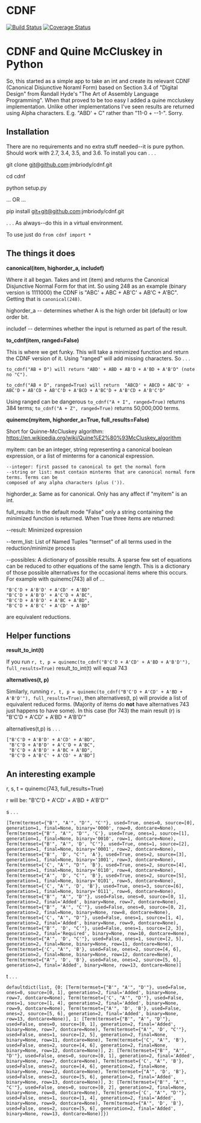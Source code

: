 # CDNF

[![Build Status](https://travis-ci.org/jmbriody/cdnf.svg?branch=master)](https://travis-ci.org/jmbriody/cdnf)
[![Coverage Status](https://coveralls.io/repos/github/jmbriody/cdnf/badge.svg?branch=master)](https://coveralls.io/github/jmbriody/cdnf?branch=master)

# CDNF and Quine McCluskey in Python
So, this started as a simple app to take an int and create its relevant CDNF (Canonical Disjunctive Noraml Form) based on Section 3.4 of "Digital Design" from Randall Hyde's "The Art of Assembly Language Programming". When that proved to be too easy I added a quine mccluskey implementation. Unlike other implementations I've seen results are returned using Alpha characters. E.g. "ABD' + C" rather than "11-0 + --1-". Sorry.

## Installation
There are no requirements and no extra stuff needed--it is pure python. Should work with 2.7, 3.4, 3.5, and 3.6. To install you can . . .

git clone git@github.com:jmbriody/cdnf.git

cd cdnf

python setup.py

... OR ... 

pip install git+git@github.com:jmbriody/cdnf.git

. . . As always--do this in a virtual environment. 

To use just do `from cdnf import *`

## The things it does
**canonical(item, highorder_a, includef)**

Where it all began. Takes and int (item) and returns the Canonical Disjunctive Normal Form for that int. So using 248 as an example (binary version is 1111000) the CDNF is "ABC' + ABC + AB'C' + AB'C + A'BC". Getting that is `canonical(248)`.

highorder_a -- determines whether A is the high order bit (default) or low order bit.

includef -- determines whether the input is returned as part of the result. 

**to_cdnf(item, ranged=False)**

This is where we get funky. This will take a minimized function and return the CDNF version of it. Using "ranged" will add missing characters. So . . .

    to_cdnf("AB + D") will return "ABD' + ABD + AB'D + A'BD + A'B'D" (note no "C").

    to_cdnf("AB + D", ranged=True) will return  "ABCD' + ABCD + ABC'D' + ABC'D + AB'CD + AB'C'D + A'BCD + A'BC'D + A'B'CD + A'B'C'D"

Using ranged can be dangerous `to_cdnf("A + I", ranged=True)` returns 384 terms; `to_cdnf("A + Z", ranged=True)` returns 50,000,000 terms. 

**quinemc(myitem, highorder_a=True, full_results=False)**

Short for Quinne-McCluskey algorithm:
    https://en.wikipedia.org/wiki/Quine%E2%80%93McCluskey_algorithm

myitem: can be an integer, string representing a canonical boolean expression, or a list of minterms for a canonical expression.

    --integer: first passed to canonical to get the normal form
    --string or list: must contain minterms that are canonical normal form terms. Terms can be
    composed of any alpha characters (plus (')).

highorder_a: Same as for canonical. Only has any affect if "myitem" is an int.

full_results: In the default mode "False" only a string containing the minimized function is returned. When True three items are returned:

--result: Minimized expression

--term_list: List of Named Tuples "termset" of all terms used in the reduction/minimize process

--possibles: A dictionary of possible results. A sparse few set of equations can be reduced to
    other equations of the same length. This is a dictionary of those possible alternatives for the
    occasional items where this occurs. For example with quinemc(743) all of ...
    
    "B'C'D + A'B'D' + A'CD' + A'BD"
    "B'C'D + A'B'D' + A'C'D + A'BC",
    "B'C'D + A'B'D' + A'BC + A'BD",
    "B'C'D + A'B'C' + A'CD' + A'BD"
    
are equivalent reductions.

## Helper functions
**result_to_int(t)**

If you run `r, t, p = quinemc(to_cdnf("B'C'D + A'CD' + A'BD + A'B'D'"), full_results=True)` result_to_int(t) will equal 743

**alternatives(t, p)**

Similarly, running `r, t, p = quinemc(to_cdnf("B'C'D + A'CD' + A'BD + A'B'D'"), full_results=True)`, then alternatives(t, p) will provide a list of equivalent reduced forms. (Majority of items do **not** have alternatives 743 just happens to have some). In this case (for 743) the main result (r) is "B'C'D + A'CD' + A'BD + A'B'D'" 

alternatives(t,p) is . . .

    ["B'C'D + A'B'D' + A'CD' + A'BD",
     "B'C'D + A'B'D' + A'C'D + A'BC",
     "B'C'D + A'B'D' + A'BC + A'BD",
     "B'C'D + A'B'C' + A'CD' + A'BD"]


## An interesting example
r, s, t = quinemc(743, full_results=True)

r will be: "B'C'D + A'CD' + A'BD + A'B'D'"

s . . .

`
[Term(termset={"B'", "A'", "D'", "C'"}, used=True, ones=0, source=[0], generation=1, final=None, binary='0000', row=0, dontcare=None),
 Term(termset={"B'", "A'", "D'", 'C'}, used=True, ones=1, source=[1], generation=1, final=None, binary='0010', row=1, dontcare=None),
 Term(termset={"B'", "A'", 'D', "C'"}, used=True, ones=1, source=[2], generation=1, final=None, binary='0001', row=2, dontcare=None),
 Term(termset={"B'", 'D', "C'", 'A'}, used=True, ones=2, source=[3], generation=1, final=None, binary='1001', row=3, dontcare=None),
 Term(termset={'C', "A'", "D'", 'B'}, used=True, ones=2, source=[4], generation=1, final=None, binary='0110', row=4, dontcare=None),
 Term(termset={"A'", 'D', "C'", 'B'}, used=True, ones=2, source=[5], generation=1, final=None, binary='0101', row=5, dontcare=None),
 Term(termset={'C', "A'", 'D', 'B'}, used=True, ones=3, source=[6], generation=1, final=None, binary='0111', row=6, dontcare=None),
 Term(termset={"B'", "A'", "D'"}, used=False, ones=0, source=[0, 1], generation=2, final='Added', binary=None, row=7, dontcare=None),
 Term(termset={"B'", "A'", "C'"}, used=False, ones=0, source=[0, 2], generation=2, final=None, binary=None, row=8, dontcare=None),
 Term(termset={'C', "A'", "D'"}, used=False, ones=1, source=[1, 4], generation=2, final='Added', binary=None, row=9, dontcare=None),
 Term(termset={"B'", 'D', "C'"}, used=False, ones=1, source=[2, 3], generation=2, final='Required', binary=None, row=10, dontcare=None),
 Term(termset={"A'", 'D', "C'"}, used=False, ones=1, source=[2, 5], generation=2, final=None, binary=None, row=11, dontcare=None),
 Term(termset={'C', "A'", 'B'}, used=False, ones=2, source=[4, 6], generation=2, final=None, binary=None, row=12, dontcare=None),
 Term(termset={"A'", 'D', 'B'}, used=False, ones=2, source=[5, 6], generation=2, final='Added', binary=None, row=13, dontcare=None)]
`

t . . .

`
defaultdict(list,
            {0: [Term(termset={"B'", "A'", "D'"}, used=False, ones=0, source=[0, 1], generation=2, final='Added', binary=None, row=7, dontcare=None),
              Term(termset={'C', "A'", "D'"}, used=False, ones=1, source=[1, 4], generation=2, final='Added', binary=None, row=9, dontcare=None),
              Term(termset={"A'", 'D', 'B'}, used=False, ones=2, source=[5, 6], generation=2, final='Added', binary=None, row=13, dontcare=None)],
             1: [Term(termset={"B'", "A'", "D'"}, used=False, ones=0, source=[0, 1], generation=2, final='Added', binary=None, row=7, dontcare=None),
              Term(termset={"A'", 'D', "C'"}, used=False, ones=1, source=[2, 5], generation=2, final=None, binary=None, row=11, dontcare=None),
              Term(termset={'C', "A'", 'B'}, used=False, ones=2, source=[4, 6], generation=2, final=None, binary=None, row=12, dontcare=None)],
             2: [Term(termset={"B'", "A'", "D'"}, used=False, ones=0, source=[0, 1], generation=2, final='Added', binary=None, row=7, dontcare=None),
              Term(termset={'C', "A'", 'B'}, used=False, ones=2, source=[4, 6], generation=2, final=None, binary=None, row=12, dontcare=None),
              Term(termset={"A'", 'D', 'B'}, used=False, ones=2, source=[5, 6], generation=2, final='Added', binary=None, row=13, dontcare=None)],
             3: [Term(termset={"B'", "A'", "C'"}, used=False, ones=0, source=[0, 2], generation=2, final=None, binary=None, row=8, dontcare=None),
              Term(termset={'C', "A'", "D'"}, used=False, ones=1, source=[1, 4], generation=2, final='Added', binary=None, row=9, dontcare=None),
              Term(termset={"A'", 'D', 'B'}, used=False, ones=2, source=[5, 6], generation=2, final='Added', binary=None, row=13, dontcare=None)]})
`


